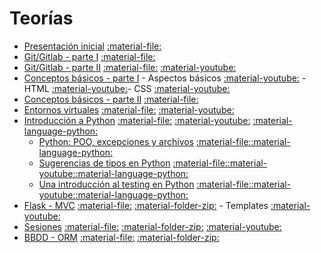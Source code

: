 # Teorías

* [Presentación inicial](clase0) [:material-file:](clase0.pdf)
* [Git/Gitlab - parte I](clase1_1) [:material-file:](clase1_1.pdf)
* [Git/Gitlab - parte II](clase1_2) [:material-file:](clase1_2.pdf) [:material-youtube:](https://youtu.be/w931Lo6ab84)
* [Conceptos básicos - parte I](clase2_1) - Aspectos básicos [:material-youtube:](https://youtu.be/kZiTbrFHEwI) - HTML [:material-youtube:](https://youtu.be/EUm-HjlsUqk)- CSS [:material-youtube:](https://youtu.be/tb4VVTJym6s)
* [Conceptos básicos - parte II](clase2_2) [:material-file:](clase2_2.pdf) 
* [Entornos virtuales](clase3_2) [:material-file:](clase3_2.pdf) [:material-youtube:](https://youtu.be/uBgh_8esLIw) 
* [Introducción a Python](clase3_1) [:material-file:](clase3_1.pdf) [:material-youtube:](https://youtu.be/T_V0ncHIqWU) [:material-language-python:](clase3_1/clase3_1.ipynb)
 	* [Python: POO, excepciones y archivos](clase3_3) [:material-file:](clase3_3.pdf)[:material-language-python:](clase3_3/clase3_3.ipynb)
	* [Sugerencias de tipos en Python](clase3_4) [:material-file:](clase3_4.pdf)[:material-youtube:](https://youtu.be/vQXYmX-DQEo)[:material-language-python:](clase3_4/clase3_4_type_hints.ipynb)
	* [Una introducción al testing en Python](clase3_5) [:material-file:](clase3_5.pdf)[:material-youtube:](https://archivos.linti.unlp.edu.ar/index.php/s/rq8p4XvzsCIsAd8)[:material-language-python:](clase3_5/clase3_5_testing.ipynb)
* [Flask - MVC](clase4_1) [:material-file:](clase4_1.pdf) [:material-folder-zip:](clase4_1.zip) - Templates [:material-youtube:](https://youtu.be/TQ0kfhWsWz8)
* [Sesiones](clase5) [:material-file:](clase5.pdf) [:material-folder-zip:](clase5.zip) [:material-youtube:](https://youtu.be/JkErOGTn9yY)
* [BBDD - ORM](clase6_1) [:material-file:](clase6_1.pdf) [:material-folder-zip:](clase6_1.zip)
